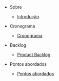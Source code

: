 * Sobre
  - [Introdução](/README.md)

* Cronograma
  - [Cronograma](/cronograma.md)
  
* Backlog
  - [Product Backlog](/ProductBacklog.md)

* Pontos abordados
  - [Pontos abordados](/atividades.md)
